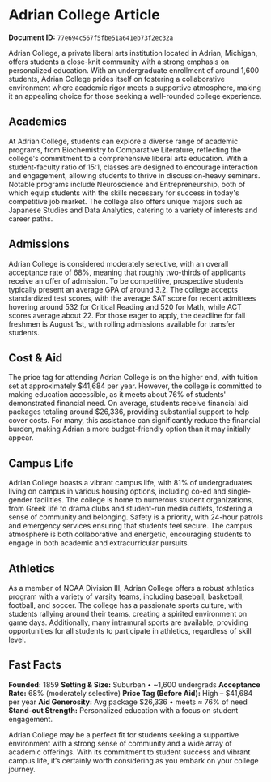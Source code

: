 # Adrian College Article

**Document ID:** `77e694c567f5fbe51a641eb73f2ec32a`

Adrian College, a private liberal arts institution located in Adrian, Michigan, offers students a close-knit community with a strong emphasis on personalized education. With an undergraduate enrollment of around 1,600 students, Adrian College prides itself on fostering a collaborative environment where academic rigor meets a supportive atmosphere, making it an appealing choice for those seeking a well-rounded college experience.

## Academics
At Adrian College, students can explore a diverse range of academic programs, from Biochemistry to Comparative Literature, reflecting the college's commitment to a comprehensive liberal arts education. With a student-faculty ratio of 15:1, classes are designed to encourage interaction and engagement, allowing students to thrive in discussion-heavy seminars. Notable programs include Neuroscience and Entrepreneurship, both of which equip students with the skills necessary for success in today's competitive job market. The college also offers unique majors such as Japanese Studies and Data Analytics, catering to a variety of interests and career paths.

## Admissions
Adrian College is considered moderately selective, with an overall acceptance rate of 68%, meaning that roughly two-thirds of applicants receive an offer of admission. To be competitive, prospective students typically present an average GPA of around 3.2. The college accepts standardized test scores, with the average SAT score for recent admittees hovering around 532 for Critical Reading and 520 for Math, while ACT scores average about 22. For those eager to apply, the deadline for fall freshmen is August 1st, with rolling admissions available for transfer students.

## Cost & Aid
The price tag for attending Adrian College is on the higher end, with tuition set at approximately $41,684 per year. However, the college is committed to making education accessible, as it meets about 76% of students' demonstrated financial need. On average, students receive financial aid packages totaling around $26,336, providing substantial support to help cover costs. For many, this assistance can significantly reduce the financial burden, making Adrian a more budget-friendly option than it may initially appear.

## Campus Life
Adrian College boasts a vibrant campus life, with 81% of undergraduates living on campus in various housing options, including co-ed and single-gender facilities. The college is home to numerous student organizations, from Greek life to drama clubs and student-run media outlets, fostering a sense of community and belonging. Safety is a priority, with 24-hour patrols and emergency services ensuring that students feel secure. The campus atmosphere is both collaborative and energetic, encouraging students to engage in both academic and extracurricular pursuits.

## Athletics
As a member of NCAA Division III, Adrian College offers a robust athletics program with a variety of varsity teams, including baseball, basketball, football, and soccer. The college has a passionate sports culture, with students rallying around their teams, creating a spirited environment on game days. Additionally, many intramural sports are available, providing opportunities for all students to participate in athletics, regardless of skill level.

## Fast Facts
**Founded:** 1859
**Setting & Size:** Suburban • ~1,600 undergrads
**Acceptance Rate:** 68% (moderately selective)
**Price Tag (Before Aid):** High – $41,684 per year
**Aid Generosity:** Avg package $26,336 • meets ≈ 76% of need
**Stand-out Strength:** Personalized education with a focus on student engagement.

Adrian College may be a perfect fit for students seeking a supportive environment with a strong sense of community and a wide array of academic offerings. With its commitment to student success and vibrant campus life, it’s certainly worth considering as you embark on your college journey.
